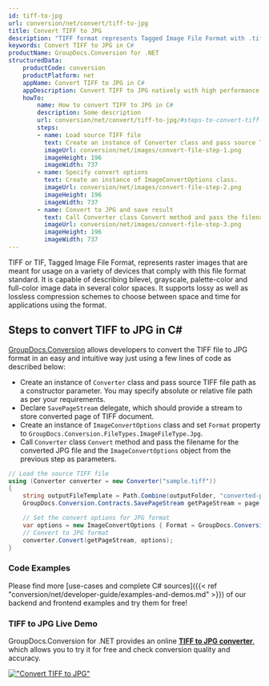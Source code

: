 ```yaml
---
id: tiff-to-jpg
url: conversion/net/convert/tiff-to-jpg
title: Convert TIFF to JPG
description: "TIFF format represents Tagged Image File Format with .tiff extension. Learn how to convert TIFF to JPG file programmatically in C# language using GroupDocs.Conversion for .NET library."
keywords: Convert TIFF to JPG in C#
productName: GroupDocs.Conversion for .NET
structuredData:
    productCode: conversion
    productPlatform: net
    appName: Convert TIFF to JPG in C#
    appDescription: Convert TIFF to JPG natively with high performance using C# language and server side GroupDocs.Conversion for .NET APIs, without the use of any software like Microsoft or Open Office.
    howTo:
        name: How to convert TIFF to JPG in C# 
        description: Some description
        url: conversion/net/convert/tiff-to-jpg/#steps-to-convert-tiff-to-jpg-in-c
        steps:
        - name: Load source TIFF file 
          text: Create an instance of Converter class and pass source TIFF file path as a constructor parameter. You may specify absolute or relative file path as per your requirements. 
          imageUrl: conversion/net/images/convert-file-step-1.png
          imageHeight: 196
          imageWidth: 737
        - name: Specify convert options 
          text: Create an instance of ImageConvertOptions class.
          imageUrl: conversion/net/images/convert-file-step-2.png
          imageHeight: 196
          imageWidth: 737
        - name: Convert to JPG and save result 
          text: Call Converter class Convert method and pass the filename for the converted HTML file and the ImageConvertOptions object from the previous step as parameters.
          imageUrl: conversion/net/images/convert-file-step-3.png
          imageHeight: 196
          imageWidth: 737
---
```


TIFF or TIF, Tagged Image File Format, represents raster images that are meant for usage on a variety of devices that comply with this file format standard. It is capable of describing bilevel, grayscale, palette-color and full-color image data in several color spaces. It supports lossy as well as lossless compression schemes to choose between space and time for applications using the format.

## Steps to convert TIFF to JPG in C#

[GroupDocs.Conversion](https://products.groupdocs.com/conversion/net) allows developers to convert the TIFF file to JPG format in an easy and intuitive way just using a few lines of code as described below:

* Create an instance of `Converter` class and pass source TIFF file path as a constructor parameter. You may specify absolute or relative file path as per your requirements. 
* Declare `SavePageStream` delegate, which should provide a stream to store converted page of TIFF document.
* Create an instance of `ImageConvertOptions` class and set `Format` property to `GroupDocs.Conversion.FileTypes.ImageFileType.Jpg`.
* Call `Converter` class `Convert` method and pass the filename for the converted JPG file and the `ImageConvertOptions` object from the previous step as parameters.

```csharp
// Load the source TIFF file
using (Converter converter = new Converter("sample.tiff"))
{
    string outputFileTemplate = Path.Combine(outputFolder, "converted-page-{0}.jpg");
    GroupDocs.Conversion.Contracts.SavePageStream getPageStream = page => new FileStream(string.Format(outputFileTemplate, page), FileMode.Create);

    // Set the convert options for JPG format
    var options = new ImageConvertOptions { Format = GroupDocs.Conversion.FileTypes.ImageFileType.Jpg };   
    // Convert to JPG format
    converter.Convert(getPageStream, options);
}
```

### Code Examples

Please find more [use-cases and complete C# sources]({{< ref "conversion/net/developer-guide/examples-and-demos.md" >}}) of our backend and frontend examples and try them for free!

### TIFF to JPG Live Demo

GroupDocs.Conversion for .NET provides an online [**TIFF to JPG converter**](https://products.groupdocs.app/conversion/tiff-to-jpg), which allows you to try it for free and check conversion quality and accuracy.

[!["Convert TIFF to JPG"](conversion/net/images/convert-to-jpg/convert-tiff-to-jpg.png)](https://products.groupdocs.app/conversion/tiff-to-jpg)
